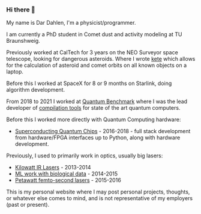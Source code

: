 ### Hi there 👋

My name is Dar Dahlen, I'm a physicist/programmer.

I am currently a PhD student in Comet dust and activity modeling at TU Braunshweig.

Previously worked at CalTech for 3 years on the NEO Surveyor space telescope, looking for dangerous asteroids.
Where I wrote [kete](https://github.com/Caltech-IPAC/kete) which allows for the calculation of asteroid and comet orbits on all known objects on a laptop.

Before this I worked at SpaceX for 8 or 9 months on Starlink, doing algorithm development.

From 2018 to 2021 I worked at [Quantum Benchmark](https://quantumbenchmark.com/about-us/) where I was the lead developer of [compilation tools](https://trueq.quantumbenchmark.com/) for state of the art quantum computers.

Before this I worked more directly with Quantum Computing hardware:

- [Superconducting Quantum Chips](http://qnl.berkeley.edu/) - 2016-2018 - full stack development from hardware/FPGA interfaces up to Python, along with hardware development.

Previously, I used to primarily work in optics, usually big lasers:

- [Kilowatt IR Lasers](https://www.nlight.net/) - 2013-2014
- [ML work with biological data](https://www.stowers.org/scientists/c-ron-yu) - 2014-2015
- [Petawatt femto-second lasers](https://bella.lbl.gov/) - 2015-2016


This is my personal website where I may post personal projects, thoughts, or whatever else comes to mind, and is not representative of my employers (past or present).
